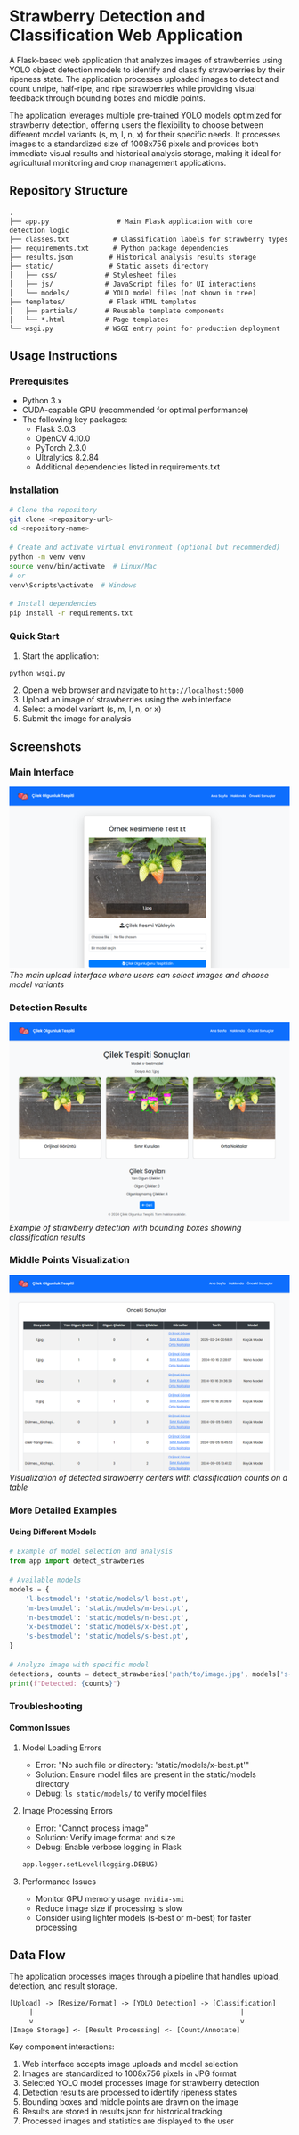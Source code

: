 # Strawberry Detection and Classification Web Application

A Flask-based web application that analyzes images of strawberries using YOLO object detection models to identify and classify strawberries by their ripeness state. The application processes uploaded images to detect and count unripe, half-ripe, and ripe strawberries while providing visual feedback through bounding boxes and middle points.

The application leverages multiple pre-trained YOLO models optimized for strawberry detection, offering users the flexibility to choose between different model variants (s, m, l, n, x) for their specific needs. It processes images to a standardized size of 1008x756 pixels and provides both immediate visual results and historical analysis storage, making it ideal for agricultural monitoring and crop management applications.

## Repository Structure
```
.
├── app.py                 # Main Flask application with core detection logic
├── classes.txt           # Classification labels for strawberry types
├── requirements.txt      # Python package dependencies
├── results.json         # Historical analysis results storage
├── static/              # Static assets directory
│   ├── css/            # Stylesheet files
│   ├── js/             # JavaScript files for UI interactions
│   └── models/         # YOLO model files (not shown in tree)
├── templates/           # Flask HTML templates
│   ├── partials/       # Reusable template components
│   └── *.html          # Page templates
└── wsgi.py             # WSGI entry point for production deployment
```

## Usage Instructions
### Prerequisites
- Python 3.x
- CUDA-capable GPU (recommended for optimal performance)
- The following key packages:
  - Flask 3.0.3
  - OpenCV 4.10.0
  - PyTorch 2.3.0
  - Ultralytics 8.2.84
  - Additional dependencies listed in requirements.txt

### Installation
```bash
# Clone the repository
git clone <repository-url>
cd <repository-name>

# Create and activate virtual environment (optional but recommended)
python -m venv venv
source venv/bin/activate  # Linux/Mac
# or
venv\Scripts\activate  # Windows

# Install dependencies
pip install -r requirements.txt
```

### Quick Start
1. Start the application:
```bash
python wsgi.py
```
2. Open a web browser and navigate to `http://localhost:5000`
3. Upload an image of strawberries using the web interface
4. Select a model variant (s, m, l, n, or x)
5. Submit the image for analysis

## Screenshots
### Main Interface
![Main Interface](screenshots/1.png)
*The main upload interface where users can select images and choose model variants*

### Detection Results
![Detection Results](screenshots/2.png)
*Example of strawberry detection with bounding boxes showing classification results*

### Middle Points Visualization
![Middle Points](screenshots/3.png)
*Visualization of detected strawberry centers with classification counts on a table*

### More Detailed Examples
#### Using Different Models
```python
# Example of model selection and analysis
from app import detect_strawberies

# Available models
models = {
    'l-bestmodel': 'static/models/l-best.pt',
    'm-bestmodel': 'static/models/m-best.pt',
    'n-bestmodel': 'static/models/n-best.pt',
    'x-bestmodel': 'static/models/x-best.pt',
    's-bestmodel': 'static/models/s-best.pt',
}

# Analyze image with specific model
detections, counts = detect_strawberies('path/to/image.jpg', models['s-bestmodel'])
print(f"Detected: {counts}")
```

### Troubleshooting
#### Common Issues
1. Model Loading Errors
   - Error: "No such file or directory: 'static/models/x-best.pt'"
   - Solution: Ensure model files are present in the static/models directory
   - Debug: `ls static/models/` to verify model files

2. Image Processing Errors
   - Error: "Cannot process image"
   - Solution: Verify image format and size
   - Debug: Enable verbose logging in Flask
   ```python
   app.logger.setLevel(logging.DEBUG)
   ```

3. Performance Issues
   - Monitor GPU memory usage: `nvidia-smi`
   - Reduce image size if processing is slow
   - Consider using lighter models (s-best or m-best) for faster processing

## Data Flow
The application processes images through a pipeline that handles upload, detection, and result storage.

```ascii
[Upload] -> [Resize/Format] -> [YOLO Detection] -> [Classification]
     |                                                    |
     v                                                    v
[Image Storage] <- [Result Processing] <- [Count/Annotate]
```

Key component interactions:
1. Web interface accepts image uploads and model selection
2. Images are standardized to 1008x756 pixels in JPG format
3. Selected YOLO model processes image for strawberry detection
4. Detection results are processed to identify ripeness states
5. Bounding boxes and middle points are drawn on the image
6. Results are stored in results.json for historical tracking
7. Processed images and statistics are displayed to the user